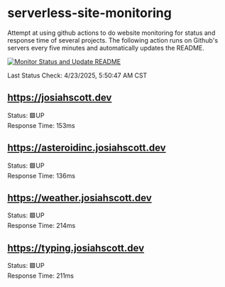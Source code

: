 # serverless-site-monitoring
Attempt at using github actions to do website monitoring for status and response time of several projects. The following action runs on Github's servers every five minutes and automatically updates the README.  

[![Monitor Status and Update README](https://github.com/JosiahSco/serverless-site-monitoring/actions/workflows/monitor.yaml/badge.svg)](https://github.com/JosiahSco/serverless-site-monitoring/actions/workflows/monitor.yaml)

Last Status Check: 4/23/2025, 5:50:47 AM CST

## https://josiahscott.dev
Status: 🟩UP  
Response Time: 153ms

## https://asteroidinc.josiahscott.dev
Status: 🟩UP  
Response Time: 136ms

## https://weather.josiahscott.dev
Status: 🟩UP  
Response Time: 214ms

## https://typing.josiahscott.dev
Status: 🟩UP  
Response Time: 211ms

